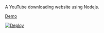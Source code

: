 A YouTube downloading website using Nodejs.

[Demo](https://youtube-darlin.herokuapp.com/)

[![Deploy](https://www.herokucdn.com/deploy/button.svg)](https://heroku.com/deploy?template=https://github.com/chittaranjan2020/YouTube-Downloader/tree/master)
